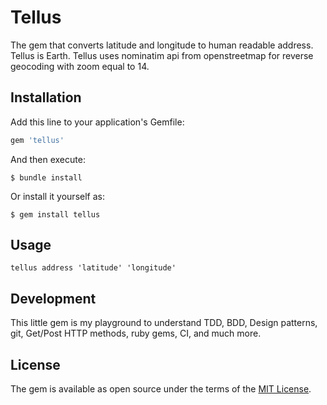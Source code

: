 # Tellus

The gem that converts latitude and longitude to human readable address. Tellus is Earth.
Tellus uses nominatim api from openstreetmap for reverse geocoding with zoom equal to 14.

## Installation

Add this line to your application's Gemfile:

```ruby
gem 'tellus'
```

And then execute:

    $ bundle install

Or install it yourself as:

    $ gem install tellus

## Usage

```
tellus address 'latitude' 'longitude'
```

## Development

This little gem is my playground to understand TDD, BDD, Design patterns, git, Get/Post HTTP methods, ruby gems, CI, and much more.



## License

The gem is available as open source under the terms of the [MIT License](https://opensource.org/licenses/MIT).
